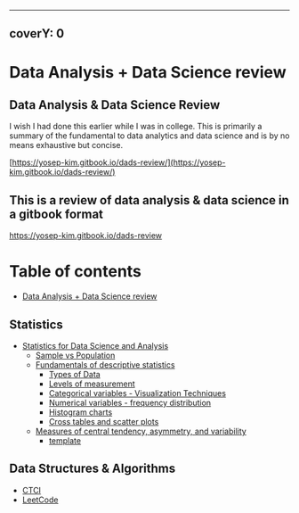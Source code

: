 
---
coverY: 0
---

# Data Analysis + Data Science review

## Data Analysis & Data Science Review

I wish I had done this earlier while I was in college. This is primarily a summary of the fundamental to data analytics and data science and is by no means exhaustive but concise.



[https://yosep-kim.gitbook.io/dads-review/](https://yosep-kim.gitbook.io/dads-review/)   &#x20;
## This is a review of data analysis & data science in a gitbook format
https://yosep-kim.gitbook.io/dads-review

# Table of contents

* [Data Analysis + Data Science review](README.md)

## Statistics

* [Statistics for Data Science and Analysis](statistics/statistics-for-data-science-and-analysis/README.md)
  * [Sample vs Population](statistics/statistics-for-data-science-and-analysis/sample-vs-population.md)
  * [Fundamentals of descriptive statistics](statistics/statistics-for-data-science-and-analysis/fundamentals-of-descriptive-statistics/README.md)
    * [Types of Data](statistics/statistics-for-data-science-and-analysis/fundamentals-of-descriptive-statistics/types-of-data.md)
    * [Levels of measurement](statistics/statistics-for-data-science-and-analysis/fundamentals-of-descriptive-statistics/levels-of-measurement.md)
    * [Categorical variables - Visualization Techniques](statistics/statistics-for-data-science-and-analysis/fundamentals-of-descriptive-statistics/categorical-variables-visualization-techniques.md)
    * [Numerical variables - frequency distribution](statistics/statistics-for-data-science-and-analysis/fundamentals-of-descriptive-statistics/numerical-variables-frequency-distribution.md)
    * [Histogram charts](statistics/statistics-for-data-science-and-analysis/fundamentals-of-descriptive-statistics/histogram-charts.md)
    * [Cross tables and scatter plots](statistics/statistics-for-data-science-and-analysis/fundamentals-of-descriptive-statistics/cross-tables-and-scatter-plots.md)
  * [Measures of central tendency, asymmetry, and variability](statistics/statistics-for-data-science-and-analysis/measures-of-central-tendency-asymmetry-and-variability/README.md)
    * [template](statistics/statistics-for-data-science-and-analysis/measures-of-central-tendency-asymmetry-and-variability/template.md)

## Data Structures & Algorithms

* [CTCI](data-structures-and-algorithms/ctci.md)
* [LeetCode](data-structures-and-algorithms/leetcode.md)

